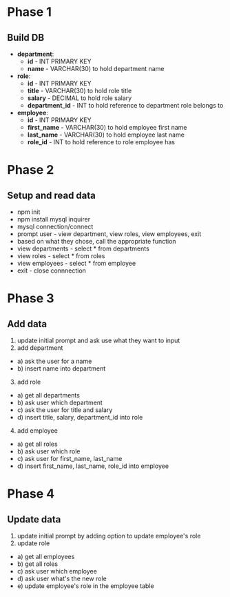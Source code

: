 # Phase 1

## Build DB
* **department**:
  * **id** - INT PRIMARY KEY
  * **name** - VARCHAR(30) to hold department name
* **role**:
  * **id** - INT PRIMARY KEY
  * **title** -  VARCHAR(30) to hold role title
  * **salary** -  DECIMAL to hold role salary
  * **department_id** -  INT to hold reference to department role belongs to
* **employee**:
  * **id** - INT PRIMARY KEY
  * **first_name** - VARCHAR(30) to hold employee first name
  * **last_name** - VARCHAR(30) to hold employee last name
  * **role_id** - INT to hold reference to role employee has

# Phase 2

## Setup and read data
* npm init
* npm install mysql inquirer
* mysql connection/connect
* prompt user - view department, view roles, view employees, exit
* based on what they chose, call the appropriate function
* view departments - select * from departments
* view roles - select * from roles
* view employees - select * from employee
* exit - close connnection

# Phase 3

## Add data
1. update initial prompt and ask use what they want to input
2. add department
*  a) ask the user for a name 
*  b) insert name into department
3. add role
*  a) get all departments
*  b) ask user which department
*  c) ask the user for title and salary
*  d) insert title, salary, department_id into role
4. add employee
*  a) get all roles
*  b) ask user which role
*  c) ask user for first_name, last_name
*  d) insert first_name, last_name, role_id into employee

# Phase 4

## Update data
1. update initial prompt by adding option to update employee's role
2. update role
*  a) get all employees
*  b) get all roles
*  c) ask user which employee
*  d) ask user what's the new role
*  e) update employee's role in the employee table